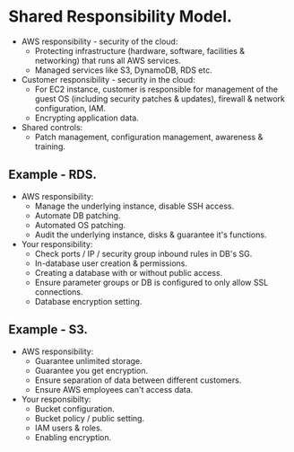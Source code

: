 # **Shared Responsibility Model.**

* AWS responsibility - security of the cloud:
    * Protecting infrastructure (hardware, software, facilities & networking) that runs all AWS services.
    * Managed services like S3, DynamoDB, RDS etc.
* Customer responsibility - security in the cloud:
    * For EC2 instance, customer is responsible for management of the guest OS (including security patches & updates), firewall & network configuration, IAM.
    * Encrypting application data.
* Shared controls:
    * Patch management, configuration management, awareness & training.

## **Example - RDS.**

* AWS responsibility:
    * Manage the underlying instance, disable SSH access.
    * Automate DB patching.
    * Automated OS patching.
    * Audit the underlying instance, disks & guarantee it's functions.
* Your responsibility:
    * Check ports / IP / security group inbound rules in DB's SG.
    * In-database user creation & permissions.
    * Creating a database with or without public access.
    * Ensure parameter groups or DB is configured to only allow SSL connections.
    * Database encryption setting.

## **Example - S3.**

* AWS responsibility:
    * Guarantee unlimited storage.
    * Guarantee you get encryption.
    * Ensure separation of data between different customers.
    * Ensure AWS employees can't access data.
* Your responsibilty:
    * Bucket configuration.
    * Bucket policy / public setting.
    * IAM users & roles.
    * Enabling encryption.
